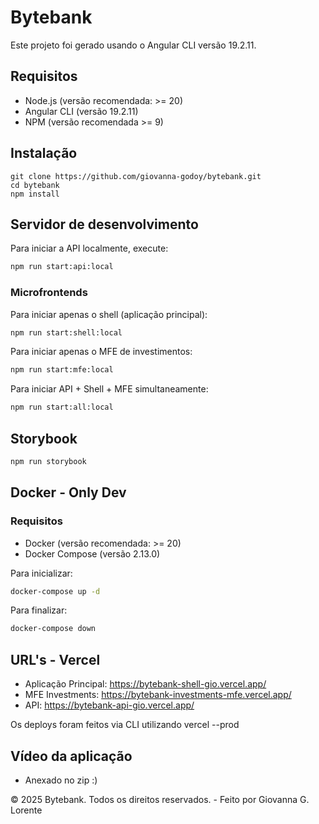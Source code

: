 # Bytebank

Este projeto foi gerado usando o Angular CLI versão 19.2.11.

## Requisitos

* Node.js (versão recomendada: >= 20)
* Angular CLI (versão 19.2.11)
* NPM (versão recomendada >= 9)

## Instalação
```
git clone https://github.com/giovanna-godoy/bytebank.git
cd bytebank
npm install
```

## Servidor de desenvolvimento

Para iniciar a API localmente, execute:

```bash
npm run start:api:local
```

### Microfrontends

Para iniciar apenas o shell (aplicação principal):

```bash
npm run start:shell:local
```

Para iniciar apenas o MFE de investimentos:

```bash
npm run start:mfe:local
```

Para iniciar API + Shell + MFE simultaneamente:

```bash
npm run start:all:local
```

## Storybook

```bash
npm run storybook
```

## Docker - Only Dev

### Requisitos

* Docker (versão recomendada: >= 20)
* Docker Compose (versão 2.13.0)

Para inicializar:
```bash
docker-compose up -d
```

Para finalizar:
```bash
docker-compose down
```

## URL's - Vercel
* Aplicação Principal: https://bytebank-shell-gio.vercel.app/
* MFE Investments: https://bytebank-investments-mfe.vercel.app/
* API: https://bytebank-api-gio.vercel.app/

Os deploys foram feitos via CLI utilizando vercel --prod

## Vídeo da aplicação

* Anexado no zip :)

© 2025 Bytebank. Todos os direitos reservados. - Feito por Giovanna G. Lorente
